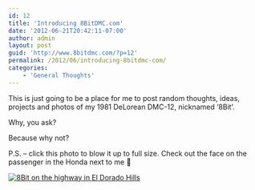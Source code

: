 ```yaml
---
id: 12
title: 'Introducing 8BitDMC.com'
date: '2012-06-21T20:42:11-07:00'
author: admin
layout: post
guid: 'http://www.8bitdmc.com/?p=12'
permalink: /2012/06/introducing-8bitdmc-com/
categories:
    - 'General Thoughts'
---
```


This is just going to be a place for me to post random thoughts, ideas, projects and photos of my 1981 DeLorean DMC-12, nicknamed ‘8Bit’.

Why, you ask?

Because why not?

P.S. – click this photo to blow it up to full size. Check out the face on the passenger in the Honda next to me 🙂

[![](/assets/images2012/06/IMG_0172-300x225.jpg "8Bit on the highway in El Dorado Hills")](/assets/images2012/06/IMG_0172.jpg)